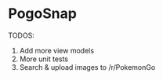 # PogoSnap

TODOS:
1. Add more view models
2. More unit tests
3. Search & upload images to /r/PokemonGo
